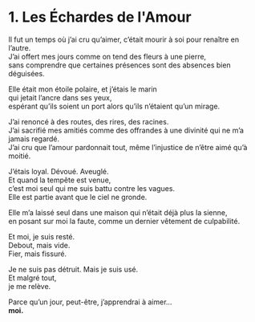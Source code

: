 # 1. Les Échardes de l'Amour

Il fut un temps où j’ai cru qu’aimer, c’était mourir à soi pour renaître en l’autre.  
J’ai offert mes jours comme on tend des fleurs à une pierre,  
sans comprendre que certaines présences sont des absences bien déguisées.

Elle était mon étoile polaire, et j’étais le marin  
qui jetait l’ancre dans ses yeux,  
espérant qu’ils soient un port alors qu’ils n’étaient qu’un mirage.

J’ai renoncé à des routes, des rires, des racines.  
J’ai sacrifié mes amitiés comme des offrandes à une divinité qui ne m’a jamais regardé.  
J’ai cru que l’amour pardonnait tout, même l’injustice de n’être aimé qu’à moitié.

J’étais loyal. Dévoué. Aveuglé.  
Et quand la tempête est venue,  
c’est moi seul qui me suis battu contre les vagues.  
Elle est partie avant que le ciel ne gronde.

Elle m’a laissé seul dans une maison qui n’était déjà plus la sienne,  
en posant sur moi la faute, comme un dernier vêtement de culpabilité.

Et moi, je suis resté.  
Debout, mais vide.  
Fier, mais fissuré.

Je ne suis pas détruit. Mais je suis usé.  
Et malgré tout,  
je me relève.

Parce qu’un jour, peut-être, j’apprendrai à aimer…  
**moi.**
